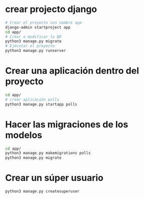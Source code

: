 # crear projecto django

```sh
# Crear el proyecto con nombre app
django-admin startproject app
cd app/
# Crear o modificar la BD
python3 manage.py migrate
# Ejecutar el proyecto
python3 manage.py runserver
```

# Crear una aplicación dentro del proyecto
```sh
cd app/
# crear aplicación polls
python3 manage.py startapp polls
```

# Hacer las migraciones de los modelos
```sh
cd app/
python3 manage.py makemigrations polls
python3 manage.py migrate
```

# Crear un súper usuario
```sh
python3 manage.py createsuperuser

```